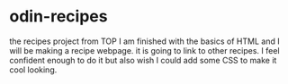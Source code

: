 # odin-recipes
the recipes project from TOP
I am finished with the basics of HTML and I will be making a recipe webpage.
it is going to link to other recipes.
I feel confident enough to do it but also wish I could add some CSS to make it cool looking.